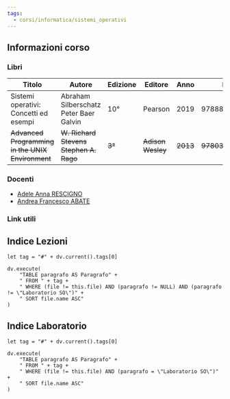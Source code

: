 ```yaml
---
tags:
  - corsi/informatica/sistemi_operativi
---
```


## Informazioni corso

### Libri
| Titolo                                           | Autore                                    | Edizione | Editore           | Anno     | ISBN              | Note |
| ------------------------------------------------ | ----------------------------------------- | -------- | ----------------- | -------- | ----------------- | ---- |
| Sistemi operativi: Concetti ed esempi            | Abraham Silberschatz<br>Peter Baer Galvin | 10°      | Pearson           | 2019     | 9788891904553     |      |
| ~~Advanced Programming in the UNIX Environment~~ | ~~W. Richard Stevens<br>Stephen A. Rago~~ | ~~3°~~   | ~~Adison Wesley~~ | ~~2013~~ | ~~9780321637734~~ |      |

### Docenti
- [Adele Anna RESCIGNO](https://docenti.unisa.it/001727/home)
- [Andrea Francesco ABATE](https://docenti.unisa.it/004620/home)

### Link utili


## Indice Lezioni
```dataviewjs
let tag = "#" + dv.current().tags[0]

dv.execute(
	"TABLE paragrafo AS Paragrafo" +
	" FROM " + tag +
	" WHERE (file != this.file) AND (paragrafo != NULL) AND (paragrafo != \"Laboratorio SO\")" +
	" SORT file.name ASC"
)
```

## Indice Laboratorio

```dataviewjs
let tag = "#" + dv.current().tags[0]

dv.execute(
	"TABLE paragrafo AS Paragrafo" +
	" FROM " + tag +
	" WHERE (file != this.file) AND (paragrafo = \"Laboratorio SO\")" +
	" SORT file.name ASC"
)
```